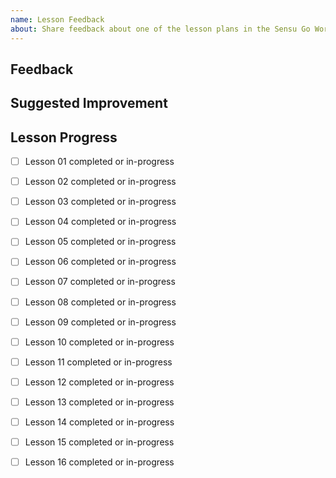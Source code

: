 ```yaml
---
name: Lesson Feedback
about: Share feedback about one of the lesson plans in the Sensu Go Workshop
---
```


<!-- Provide a general summary of the issue in the title above -->

## Feedback

<!-- Share your feedback here. -->
<!-- Was some part of the workshop or a specific lesson too confusing or difficult to understand? -->
<!-- Did you find a typo or encounter an error during the workshop? -->

## Suggested Improvement

<!-- What can we do to improve the workshop experience? -->

## Lesson Progress

<!-- For context, tell us how much progress you've made in the Sensu Go Workshop so far... -->

-[ ] Lesson 01 completed or in-progress
-[ ] Lesson 02 completed or in-progress
-[ ] Lesson 03 completed or in-progress
-[ ] Lesson 04 completed or in-progress
-[ ] Lesson 05 completed or in-progress
-[ ] Lesson 06 completed or in-progress
-[ ] Lesson 07 completed or in-progress
-[ ] Lesson 08 completed or in-progress
-[ ] Lesson 09 completed or in-progress
-[ ] Lesson 10 completed or in-progress
-[ ] Lesson 11 completed or in-progress
-[ ] Lesson 12 completed or in-progress
-[ ] Lesson 13 completed or in-progress
-[ ] Lesson 14 completed or in-progress
-[ ] Lesson 15 completed or in-progress
-[ ] Lesson 16 completed or in-progress

